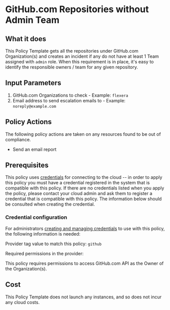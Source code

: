 # GitHub.com Repositories without Admin Team

## What it does

This Policy Template gets all the repositories under GitHub.com Organization(s) and creates an incident if any do not have at least 1 Team assigned with `admin` role.  When this requirement is in place, it's easy to identify the responsible owners / team for any given repository.

## Input Parameters

1. GitHub.com Organizations to check - Example: `flexera`
1. Email address to send escalation emails to - Example: `noreply@example.com`

## Policy Actions

The following policy actions are taken on any resources found to be out of compliance.

- Send an email report

## Prerequisites

This policy uses [credentials](https://docs.rightscale.com/policies/users/guides/credential_management.html)
for connecting to the cloud -- in order to apply this policy you must have a credential registered in the system that is compatible with this policy. If there are no
credentials listed when you apply the policy, please contact your cloud admin and ask them to register a credential that is compatible with this policy. The information below should be consulted when creating the credential.

### Credential configuration

For administrators [creating and managing credentials](https://docs.rightscale.com/policies/users/guides/credential_management.html) to use with this policy, the following information is needed: 

Provider tag value to match this policy: `github`

Required permissions in the provider:

This policy requires permissions to access GitHub.com API as the Owner of the Organization(s).

## Cost

This Policy Template does not launch any instances, and so does not incur any cloud costs.
